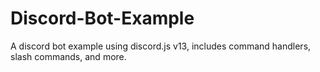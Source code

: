 # Discord-Bot-Example
A discord bot example using discord.js v13, includes command handlers, slash commands, and more.
